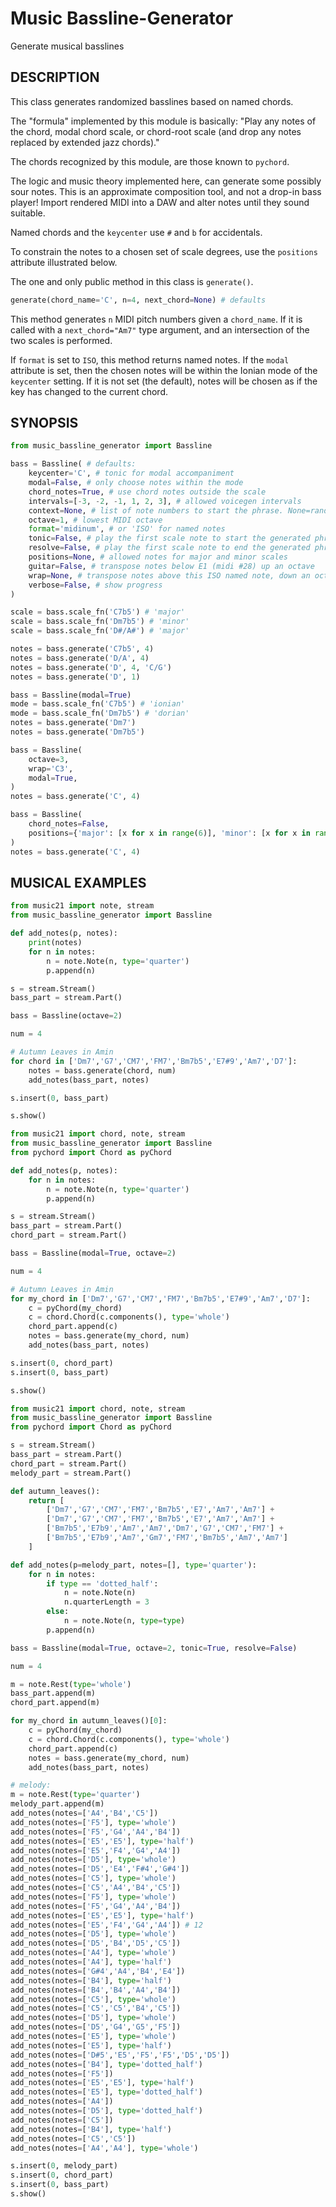 # Music Bassline-Generator
Generate musical basslines

## DESCRIPTION

This class generates randomized basslines based on named chords.

The "formula" implemented by this module is basically: "Play any notes of the chord, modal chord scale, or chord-root scale (and drop any notes replaced by extended jazz chords)."

The chords recognized by this module, are those known to `pychord`.

The logic and music theory implemented here, can generate some possibly sour notes. This is an approximate composition tool, and not a drop-in bass player! Import rendered MIDI into a DAW and alter notes until they sound suitable.

Named chords and the `keycenter` use `#` and `b` for accidentals.

To constrain the notes to a chosen set of scale degrees, use the `positions` attribute illustrated below.

The one and only public method in this class is `generate()`.
```python
generate(chord_name='C', n=4, next_chord=None) # defaults
```
This method generates `n` MIDI pitch numbers given a `chord_name`. If it is called with a `next_chord="Am7"` type argument, and an intersection of the two scales is performed.

If `format` is set to `ISO`, this method returns named notes. If the `modal` attribute is set, then the chosen notes will be within the Ionian mode of the `keycenter` setting. If it is not set (the default), notes will be chosen as if the key has changed to the current chord.

## SYNOPSIS
```python
from music_bassline_generator import Bassline

bass = Bassline( # defaults:
    keycenter='C', # tonic for modal accompaniment
    modal=False, # only choose notes within the mode
    chord_notes=True, # use chord notes outside the scale
    intervals=[-3, -2, -1, 1, 2, 3], # allowed voicegen intervals
    context=None, # list of note numbers to start the phrase. None=random
    octave=1, # lowest MIDI octave
    format='midinum', # or 'ISO' for named notes
    tonic=False, # play the first scale note to start the generated phrase
    resolve=False, # play the first scale note to end the generated phrase
    positions=None, # allowed notes for major and minor scales
    guitar=False, # transpose notes below E1 (midi #28) up an octave
    wrap=None, # transpose notes above this ISO named note, down an octave
    verbose=False, # show progress
)

scale = bass.scale_fn('C7b5') # 'major'
scale = bass.scale_fn('Dm7b5') # 'minor'
scale = bass.scale_fn('D#/A#') # 'major'

notes = bass.generate('C7b5', 4)
notes = bass.generate('D/A', 4)
notes = bass.generate('D', 4, 'C/G')
notes = bass.generate('D', 1)

bass = Bassline(modal=True)
mode = bass.scale_fn('C7b5') # 'ionian'
mode = bass.scale_fn('Dm7b5') # 'dorian'
notes = bass.generate('Dm7')
notes = bass.generate('Dm7b5')

bass = Bassline(
    octave=3,
    wrap='C3',
    modal=True,
)
notes = bass.generate('C', 4)

bass = Bassline(
    chord_notes=False,
    positions={'major': [x for x in range(6)], 'minor': [x for x in range(6)]} # no 7ths!
)
notes = bass.generate('C', 4)
```

## MUSICAL EXAMPLES
```python
from music21 import note, stream
from music_bassline_generator import Bassline

def add_notes(p, notes):
    print(notes)
    for n in notes:
        n = note.Note(n, type='quarter')
        p.append(n)

s = stream.Stream()
bass_part = stream.Part()

bass = Bassline(octave=2)

num = 4

# Autumn Leaves in Amin
for chord in ['Dm7','G7','CM7','FM7','Bm7b5','E7#9','Am7','D7']:
    notes = bass.generate(chord, num)
    add_notes(bass_part, notes)

s.insert(0, bass_part)

s.show()
```

```python
from music21 import chord, note, stream
from music_bassline_generator import Bassline
from pychord import Chord as pyChord

def add_notes(p, notes):
    for n in notes:
        n = note.Note(n, type='quarter')
        p.append(n)

s = stream.Stream()
bass_part = stream.Part()
chord_part = stream.Part()

bass = Bassline(modal=True, octave=2)

num = 4

# Autumn Leaves in Amin
for my_chord in ['Dm7','G7','CM7','FM7','Bm7b5','E7#9','Am7','D7']:
    c = pyChord(my_chord)
    c = chord.Chord(c.components(), type='whole')
    chord_part.append(c)
    notes = bass.generate(my_chord, num)
    add_notes(bass_part, notes)

s.insert(0, chord_part)
s.insert(0, bass_part)

s.show()
```

```python
from music21 import chord, note, stream
from music_bassline_generator import Bassline
from pychord import Chord as pyChord

s = stream.Stream()
bass_part = stream.Part()
chord_part = stream.Part()
melody_part = stream.Part()

def autumn_leaves():
    return [
        ['Dm7','G7','CM7','FM7','Bm7b5','E7','Am7','Am7'] +
        ['Dm7','G7','CM7','FM7','Bm7b5','E7','Am7','Am7'] +
        ['Bm7b5','E7b9','Am7','Am7','Dm7','G7','CM7','FM7'] +
        ['Bm7b5','E7b9','Am7','Gm7','FM7','Bm7b5','Am7','Am7']
    ]

def add_notes(p=melody_part, notes=[], type='quarter'):
    for n in notes:
        if type == 'dotted_half':
            n = note.Note(n)
            n.quarterLength = 3
        else:
            n = note.Note(n, type=type)
        p.append(n)

bass = Bassline(modal=True, octave=2, tonic=True, resolve=False)

num = 4

m = note.Rest(type='whole')
bass_part.append(m)
chord_part.append(m)

for my_chord in autumn_leaves()[0]:
    c = pyChord(my_chord)
    c = chord.Chord(c.components(), type='whole')
    chord_part.append(c)
    notes = bass.generate(my_chord, num)
    add_notes(bass_part, notes)

# melody:
m = note.Rest(type='quarter')
melody_part.append(m)
add_notes(notes=['A4','B4','C5'])
add_notes(notes=['F5'], type='whole')
add_notes(notes=['F5','G4','A4','B4'])
add_notes(notes=['E5','E5'], type='half')
add_notes(notes=['E5','F4','G4','A4'])
add_notes(notes=['D5'], type='whole')
add_notes(notes=['D5','E4','F#4','G#4'])
add_notes(notes=['C5'], type='whole')
add_notes(notes=['C5','A4','B4','C5'])
add_notes(notes=['F5'], type='whole')
add_notes(notes=['F5','G4','A4','B4'])
add_notes(notes=['E5','E5'], type='half')
add_notes(notes=['E5','F4','G4','A4']) # 12
add_notes(notes=['D5'], type='whole')
add_notes(notes=['D5','B4','D5','C5'])
add_notes(notes=['A4'], type='whole')
add_notes(notes=['A4'], type='half')
add_notes(notes=['G#4','A4','B4','E4'])
add_notes(notes=['B4'], type='half')
add_notes(notes=['B4','B4','A4','B4'])
add_notes(notes=['C5'], type='whole')
add_notes(notes=['C5','C5','B4','C5'])
add_notes(notes=['D5'], type='whole')
add_notes(notes=['D5','G4','G5','F5'])
add_notes(notes=['E5'], type='whole')
add_notes(notes=['E5'], type='half')
add_notes(notes=['D#5','E5','F5','F5','D5','D5'])
add_notes(notes=['B4'], type='dotted_half')
add_notes(notes=['F5'])
add_notes(notes=['E5','E5'], type='half')
add_notes(notes=['E5'], type='dotted_half')
add_notes(notes=['A4'])
add_notes(notes=['D5'], type='dotted_half')
add_notes(notes=['C5'])
add_notes(notes=['B4'], type='half')
add_notes(notes=['C5','C5'])
add_notes(notes=['A4','A4'], type='whole')

s.insert(0, melody_part)
s.insert(0, chord_part)
s.insert(0, bass_part)
s.show()
```
